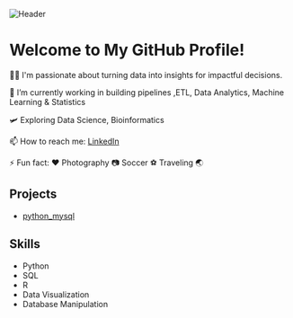 <!-- README.md -->

![Header](https://github.com/njifack/assets/blob/main/header.svg)

# Welcome to My GitHub Profile!

👨‍💻 I'm passionate about turning data into insights for impactful decisions.

🔭 I’m currently working in building pipelines ,ETL, Data Analytics, Machine Learning & Statistics

🛩️ Exploring Data Science, Bioinformatics 

📫 How to reach me: [LinkedIn](https://www.linkedin.com/in/evanessa-nkenfack/)

⚡ Fun fact: ♥️ Photography 📷  Soccer ⚽️ Traveling 🌏 

## Projects

- [python_mysql](https://github.com/njifack/python_mysql.git)

## Skills

- Python
- SQL
- R
- Data Visualization
- Database Manipulation
